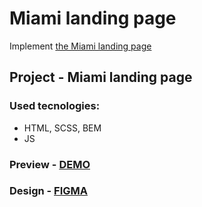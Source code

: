 # Miami landing page
Implement [the Miami landing page](https://www.figma.com/file/nHz8bflIwJaWP3P99vKTH5/miami_home_new?node-id=16033%3A3)

## Project - Miami landing page ##

### Used tecnologies:  ###

  * HTML, SCSS, BEM
  * JS

### Preview - [DEMO](http://encrt.github.io/layout_miami/) ###
### Design - [FIGMA](https://www.figma.com/file/nHz8bflIwJaWP3P99vKTH5/miami_home_new?node-id=16033%3A3) ###
